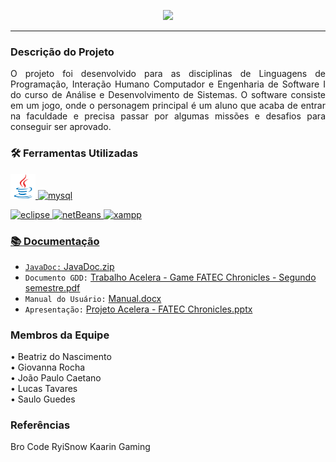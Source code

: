 <p align="center">
  <img src="https://user-images.githubusercontent.com/100096259/205089825-b1bb54c9-e5ea-48b3-a0e9-08883b41df5d.png" />
</p>

<hr>

### Descrição do Projeto 
<p align="justify">
O projeto foi desenvolvido para as disciplinas de Linguagens de Programação, Interação Humano Computador e Engenharia de Software I do curso de Análise e Desenvolvimento de Sistemas. O software consiste em um jogo, onde o personagem principal é um aluno que acaba de entrar na faculdade e precisa passar por algumas missões e desafios para conseguir ser aprovado.
  

### 🛠️ Ferramentas Utilizadas 
  
  <a href="https://www.java.com" target="_blank"> <img src="https://raw.githubusercontent.com/devicons/devicon/master/icons/java/java-original.svg" alt="java" width="40" height="40"/> </a>  <a href="https://www.mysql.com" target="_blank"> <img src="https://user-images.githubusercontent.com/100096259/205119522-b5049599-3eed-4c9e-96b8-91642c189ae3.svg" alt="mysql" width="40" height="40"/>
  
   <a href="https://www.eclipse.org" target="_blank"> <img src="https://user-images.githubusercontent.com/100096259/205119472-47e07a4f-2da9-453c-ab6e-4e1659bc91e0.svg" alt="eclipse" width="40" height="40"/>  <a href="https://netbeans.apache.org/" target="_blank"> <img src="https://user-images.githubusercontent.com/100096259/205133931-8be56ae6-e1c1-4956-acef-65c51c565e51.png" alt="netBeans" width="35" height="40"/> </a>  <a href="https://www.apachefriends.org/pt_br/index.html" target="_blank"> <img src="https://user-images.githubusercontent.com/100096259/205119528-d4e0f1b4-b0ad-42f5-a55d-c16ef955413d.svg" alt="xampp" width="40" height="40"/> 

     
 ### 📚 Documentação 
- `JavaDoc:` [JavaDoc.zip](https://github.com/SauloHGN/ProjetoFatec-2Semestre/files/10143147/JavaDoc.zip)
- `Documento GDD:` [Trabalho Acelera - Game FATEC Chronicles - Segundo semestre.pdf](https://github.com/SauloHGN/ProjetoFatec-2Semestre/files/10145277/Trabalho.Acelera.-.Game.FATEC.Chronicles.-.Segundo.semestre.pdf)
- `Manual do Usuário:` [Manual.docx](https://github.com/SauloHGN/ProjetoFatec-2Semestre/files/10145315/Manual.docx)
- `Apresentação:` [Projeto Acelera - FATEC Chronicles.pptx](https://github.com/SauloHGN/ProjetoFatec-2Semestre/files/10155531/Projeto.Acelera.-.FATEC.Chronicles.pptx)





### Membros da Equipe
• Beatriz do Nascimento<br />
• Giovanna Rocha<br />
• João Paulo Caetano<br />
• Lucas Tavares<br />
• Saulo Guedes <br />

### Referências
Bro Code
RyiSnow
Kaarin Gaming

